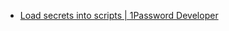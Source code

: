 - [Load secrets into scripts | 1Password Developer](https://developer.1password.com/docs/cli/secrets-scripts/#option-2-use-op-read-to-read-secrets)